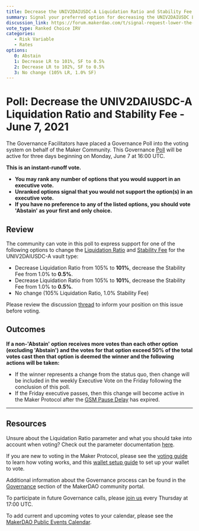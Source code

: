 ```yaml
---
title: Decrease the UNIV2DAIUSDC-A Liquidation Ratio and Stability Fee - June 7, 2021
summary: Signal your preferred option for decreasing the UNIV2DAIUSDC Liquidation Ratio and Stability Fee.
discussion_link: https://forum.makerdao.com/t/signal-request-lower-the-univ2daiusdc-a-liquidation-ratio/8487
vote_type: Ranked Choice IRV
categories:
   - Risk Variable
   - Rates
options:
   0: Abstain
   1: Decrease LR to 101%, SF to 0.5%
   2: Decrease LR to 102%, SF to 0.5%
   3: No change (105% LR, 1.0% SF)
---
```

# Poll: Decrease the UNIV2DAIUSDC-A Liquidation Ratio and Stability Fee - June 7, 2021

The Governance Facilitators have placed a Governance Poll into the voting system on behalf of the Maker Community. This Governance [Poll](https://community-development.makerdao.com/en/learn/governance/on-chain-gov) will be active for three days beginning on Monday, June 7 at 16:00 UTC.

**This is an instant-runoff vote.** 
- **You may rank any number of options that you would support in an executive vote.** 
- **Unranked options signal that you would not support the option(s) in an executive vote.**
- **If you have no preference to any of the listed options, you should vote 'Abstain' as your first and only choice.**

## Review

The community can vote in this poll to express support for one of the following options to change the [Liquidation Ratio](https://community-development.makerdao.com/en/learn/governance/param-liquidation-ratio) and [Stability Fee](https://community-development.makerdao.com/en/learn/governance/param-stability-fee) for the UNIV2DAIUSDC-A vault type:
* Decrease Liquidation Ratio from 105% to **101%**, decrease the Stability Fee from 1.0% to **0.5%**.
* Decrease Liquidation Ratio from 105% to **101%**, decrease the Stability Fee from 1.0% to **0.5%**.
* No change (105% Liquidation Ratio, 1.0% Stability Fee)

Please review the discussion [thread](https://forum.makerdao.com/t/signal-request-lower-the-univ2daiusdc-a-liquidation-ratio/8487) to inform your position on this issue before voting.

## Outcomes

**If a non-'Abstain' option receives more votes than each other option (excluding 'Abstain') and the votes for that option exceed 50% of the total votes cast then that option is deemed the winner and the following actions will be taken:**
* If the winner represents a change from the status quo, then change will be included in the weekly Executive Vote on the Friday following the conclusion of this poll. 
* If the Friday executive passes, then this change will become active in the Maker Protocol after the [GSM Pause Delay](https://community-development.makerdao.com/en/learn/governance/param-gsm-pause-delay) has expired.

---

## Resources

Unsure about the Liquidation Ratio parameter and what you should take into account when voting? Check out the parameter documentation [here](https://community-development.makerdao.com/en/learn/governance/param-liquidation-ratio).

If you are new to voting in the Maker Protocol, please see the [voting guide](https://community-development.makerdao.com/en/learn/governance/how-voting-works/) to learn how voting works, and this [wallet setup guide](https://community-development.makerdao.com/en/learn/governance/voting-setup/) to set up your wallet to vote.

Additional information about the Governance process can be found in the [Governance](https://community-development.makerdao.com/en/learn/governance) section of the MakerDAO community portal.

To participate in future Governance calls, please [join us](https://github.com/makerdao/community/tree/master/governance/governance-and-risk-meetings) every Thursday at 17:00 UTC.

To add current and upcoming votes to your calendar, please see the [MakerDAO Public Events Calendar](https://calendar.google.com/calendar/embed?src=makerdao.com_3efhm2ghipksegl009ktniomdk%40group.calendar.google.com&ctz=UTC&mode=week&showCalendars=0&showPrint=0).
